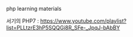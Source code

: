 php learning materials

서기의 PHP7 : 
https://www.youtube.com/playlist?list=PLLtzrE3hP5SQQGi8R_SFe-_JpqJ-bAbBY

